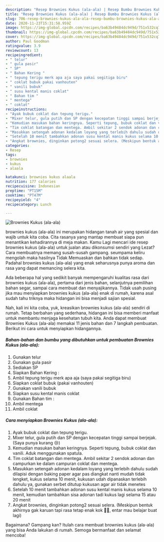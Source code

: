 ```yaml
---
description: "Resep Brownies Kukus (ala-ala) | Resep Bumbu Brownies Kukus (ala-ala) Yang Enak Banget"
title: "Resep Brownies Kukus (ala-ala) | Resep Bumbu Brownies Kukus (ala-ala) Yang Enak Banget"
slug: 706-resep-brownies-kukus-ala-ala-resep-bumbu-brownies-kukus-ala-ala-yang-enak-banget
date: 2020-11-23T15:31:58.959Z
image: https://img-global.cpcdn.com/recipes/ba63b49484dc949d/751x532cq70/brownies-kukus-ala-ala-foto-resep-utama.jpg
thumbnail: https://img-global.cpcdn.com/recipes/ba63b49484dc949d/751x532cq70/brownies-kukus-ala-ala-foto-resep-utama.jpg
cover: https://img-global.cpcdn.com/recipes/ba63b49484dc949d/751x532cq70/brownies-kukus-ala-ala-foto-resep-utama.jpg
author: Paul Goodman
ratingvalue: 3.9
reviewcount: 13
recipeingredient:
- " telur"
- " gula pasir"
- " SP"
- " Bahan Kering "
- " tepung terigu merk apa aja saya pakai segitiga biru"
- " coklat bubuk pakai vanhouten"
- " vanili bubuk"
- " susu kental manis coklat"
- " Bahan tim "
- " mentega"
- " coklat"
recipeinstructions:
- "Ayak bubuk coklat dan tepung terigu."
- "Mixer telur, gula putih dan SP dengan kecepatan tinggi sampai berjejak. (Saya punya kurang 😢)"
- "Kemudian masukan bahan keringnya. Seperti tepung, bubuk coklat dan vanili. Aduk menggunakan spatula."
- "Tim coklat batangan dan mentega. Ambil sekitar 2 sendok adonan dan campurkan ke dalam campuran coklat dan mentega."
- "Masukkan setengah adonan kedalam loyang yang terlebih dahulu sudah dilapisi dengan baking paper agar pas diangkat nanti mudah tidak lengket, kukus selama 10 menit, kukusan udah dipanaskan terlebih dahulu ya, gunakan serbet ditutup kukusan agar air tidak menetes"
- "Setelah 10 menit tambahkan adonan susu kental manis kukus selama 10 menit, kemudian tambahkan sisa adonan tadi kukus lagi selama 15 atau 20 menit"
- "Angkat brownies, dinginkan potong2 sesuai selera. (Meskipun bentuk akhirnya gak karuan tapi rasa tetap enak kok 🤤🤤, entar mau belajar buat lagi)"
categories:
- Resep
tags:
- brownies
- kukus
- alaala

katakunci: brownies kukus alaala 
nutrition: 177 calories
recipecuisine: Indonesian
preptime: "PT15M"
cooktime: "PT47M"
recipeyield: "4"
recipecategory: Lunch

---
```



![Brownies Kukus (ala-ala)](https://img-global.cpcdn.com/recipes/ba63b49484dc949d/751x532cq70/brownies-kukus-ala-ala-foto-resep-utama.jpg)


brownies kukus (ala-ala) ini merupakan hidangan tanah air yang spesial dan wajib untuk kita coba. Cita rasanya yang mantap membuat siapa pun menantikan kehadirannya di meja makan.
Kamu Lagi mencari ide resep brownies kukus (ala-ala) untuk jualan atau dikonsumsi sendiri yang Lezat? Cara membuatnya memang susah-susah gampang. seumpama keliru mengolah maka hasilnya Tidak Memuaskan dan bahkan tidak sedap. Padahal brownies kukus (ala-ala) yang enak seharusnya punya aroma dan rasa yang dapat memancing selera kita.

Ada beberapa hal yang sedikit banyak mempengaruhi kualitas rasa dari brownies kukus (ala-ala), pertama dari jenis bahan, selanjutnya pemilihan bahan segar, sampai cara membuat dan menyajikannya. Tidak usah pusing jika mau menyiapkan brownies kukus (ala-ala) enak di rumah, karena asal sudah tahu triknya maka hidangan ini bisa menjadi sajian spesial.




Nah, kali ini kita coba, yuk, kreasikan brownies kukus (ala-ala) sendiri di rumah. Tetap berbahan yang sederhana, hidangan ini bisa memberi manfaat untuk membantu menjaga kesehatan tubuh kita. Anda dapat membuat Brownies Kukus (ala-ala) memakai 11 jenis bahan dan 7 langkah pembuatan. Berikut ini cara untuk menyiapkan hidangannya.

<!--inarticleads1-->

##### Bahan-bahan dan bumbu yang dibutuhkan untuk pembuatan Brownies Kukus (ala-ala):

1. Gunakan  telur
1. Gunakan  gula pasir
1. Sediakan  SP
1. Siapkan  Bahan Kering :
1. Ambil  tepung terigu merk apa aja (saya pakai segitiga biru)
1. Siapkan  coklat bubuk (pakai vanhouten)
1. Gunakan  vanili bubuk
1. Siapkan  susu kental manis coklat
1. Gunakan  Bahan tim :
1. Ambil  mentega
1. Ambil  coklat




<!--inarticleads2-->

##### Cara menyiapkan Brownies Kukus (ala-ala):

1. Ayak bubuk coklat dan tepung terigu.
1. Mixer telur, gula putih dan SP dengan kecepatan tinggi sampai berjejak. (Saya punya kurang 😢)
1. Kemudian masukan bahan keringnya. Seperti tepung, bubuk coklat dan vanili. Aduk menggunakan spatula.
1. Tim coklat batangan dan mentega. Ambil sekitar 2 sendok adonan dan campurkan ke dalam campuran coklat dan mentega.
1. Masukkan setengah adonan kedalam loyang yang terlebih dahulu sudah dilapisi dengan baking paper agar pas diangkat nanti mudah tidak lengket, kukus selama 10 menit, kukusan udah dipanaskan terlebih dahulu ya, gunakan serbet ditutup kukusan agar air tidak menetes
1. Setelah 10 menit tambahkan adonan susu kental manis kukus selama 10 menit, kemudian tambahkan sisa adonan tadi kukus lagi selama 15 atau 20 menit
1. Angkat brownies, dinginkan potong2 sesuai selera. (Meskipun bentuk akhirnya gak karuan tapi rasa tetap enak kok 🤤🤤, entar mau belajar buat lagi)




Bagaimana? Gampang kan? Itulah cara membuat brownies kukus (ala-ala) yang bisa Anda lakukan di rumah. Semoga bermanfaat dan selamat mencoba!
